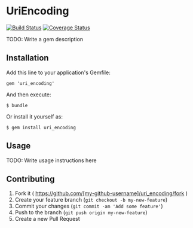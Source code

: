 # UriEncoding

[![Build Status](https://travis-ci.org/s-osa/uri_encoding.svg?branch=master)](https://travis-ci.org/s-osa/uri_encoding)
[![Coverage Status](https://coveralls.io/repos/s-osa/uri_encoding/badge.png?branch=master)](https://coveralls.io/r/s-osa/uri_encoding?branch=master)

TODO: Write a gem description

## Installation

Add this line to your application's Gemfile:

    gem 'uri_encoding'

And then execute:

    $ bundle

Or install it yourself as:

    $ gem install uri_encoding

## Usage

TODO: Write usage instructions here

## Contributing

1. Fork it ( https://github.com/[my-github-username]/uri_encoding/fork )
2. Create your feature branch (`git checkout -b my-new-feature`)
3. Commit your changes (`git commit -am 'Add some feature'`)
4. Push to the branch (`git push origin my-new-feature`)
5. Create a new Pull Request
